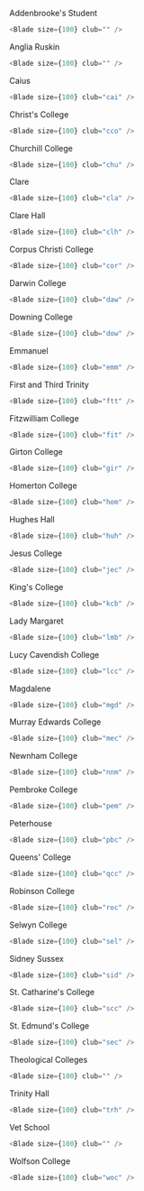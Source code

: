 Addenbrooke's Student

```js
<Blade size={100} club="" />
```

Anglia Ruskin

```js
<Blade size={100} club="" />
```

Caius

```js
<Blade size={100} club="cai" />
```

Christ's College

```js
<Blade size={100} club="cco" />
```

Churchill College

```js
<Blade size={100} club="chu" />
```

Clare

```js
<Blade size={100} club="cla" />
```

Clare Hall

```js
<Blade size={100} club="clh" />
```

Corpus Christi College

```js
<Blade size={100} club="cor" />
```

Darwin College

```js
<Blade size={100} club="daw" />
```

Downing College

```js
<Blade size={100} club="dow" />
```

Emmanuel

```js
<Blade size={100} club="emm" />
```

First and Third Trinity

```js
<Blade size={100} club="ftt" />
```

Fitzwilliam College

```js
<Blade size={100} club="fit" />
```

Girton College

```js
<Blade size={100} club="gir" />
```

Homerton College

```js
<Blade size={100} club="hom" />
```

Hughes Hall

```js
<Blade size={100} club="huh" />
```

Jesus College

```js
<Blade size={100} club="jec" />
```

King's College

```js
<Blade size={100} club="kcb" />
```

Lady Margaret

```js
<Blade size={100} club="lmb" />
```

Lucy Cavendish College

```js
<Blade size={100} club="lcc" />
```

Magdalene

```js
<Blade size={100} club="mgd" />
```

Murray Edwards College

```js
<Blade size={100} club="mec" />
```

Newnham College

```js
<Blade size={100} club="nnm" />
```

Pembroke College

```js
<Blade size={100} club="pem" />
```

Peterhouse

```js
<Blade size={100} club="pbc" />
```

Queens' College

```js
<Blade size={100} club="qcc" />
```

Robinson College

```js
<Blade size={100} club="roc" />
```

Selwyn College

```js
<Blade size={100} club="sel" />
```

Sidney Sussex

```js
<Blade size={100} club="sid" />
```

St. Catharine's College

```js
<Blade size={100} club="scc" />
```

St. Edmund's College

```js
<Blade size={100} club="sec" />
```

Theological Colleges

```js
<Blade size={100} club="" />
```

Trinity Hall

```js
<Blade size={100} club="trh" />
```

Vet School

```js
<Blade size={100} club="" />
```

Wolfson College

```js
<Blade size={100} club="woc" />
```
